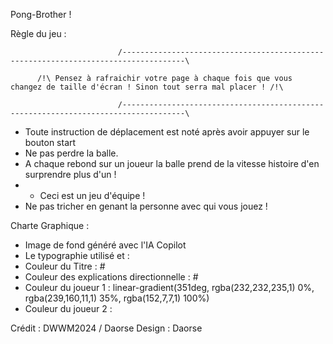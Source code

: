 Pong-Brother ! 

Règle du jeu : 

                            /------------------------------------------------------------------------------------\
                                    
          /!\ Pensez à rafraichir votre page à chaque fois que vous changez de taille d'écran ! Sinon tout serra mal placer ! /!\
                  
                            /------------------------------------------------------------------------------------\


- Toute instruction de déplacement est noté après avoir appuyer sur le bouton start
- Ne pas perdre la balle.
- A chaque rebond sur un joueur la balle prend de la vitesse histoire d'en surprendre plus d'un !
- - Ceci est un jeu d'équipe !
- Ne pas tricher en genant la personne avec qui vous jouez !



Charte Graphique : 
- Image de fond généré avec l'IA Copilot
- Le typographie utilisé et :
- Couleur du Titre : #
- Couleur des explications directionnelle : #
- Couleur du joueur 1 : linear-gradient(351deg, rgba(232,232,235,1) 0%, rgba(239,160,11,1) 35%, rgba(152,7,7,1) 100%)
- Couleur du joueur 2 : 






Crédit : DWWM2024 / Daorse
Design : Daorse
